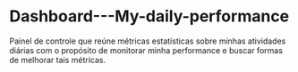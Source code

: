 # Dashboard---My-daily-performance
Painel de controle que reúne métricas estatísticas sobre minhas atividades diárias com o propósito de monitorar minha performance e buscar formas de melhorar tais métricas.

